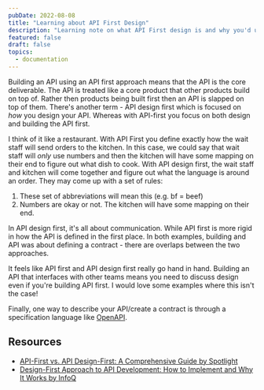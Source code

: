 ```yaml
---
pubDate: 2022-08-08
title: "Learning about API First Design"
description: "Learning note on what API First design is and why you'd use it"
featured: false
draft: false
topics:
  - documentation
---
```


Building an API using an API first approach means that the API is the core deliverable. The API is treated like a core product that other products build on top of. Rather then products being built first then an API is slapped on top of them. There's another term - API design first which is focused on *how* you design your API. Whereas with API-first you focus on both design and building the API first.

I think of it like a restaurant. With API First you define exactly how the wait staff will send orders to the kitchen. In this case, we could say that wait staff will *only* use numbers and then the kitchen will have some mapping on their end to figure out what dish to cook. With API design first, the wait staff and kitchen will come together and figure out what the language is around an order. They may come up with a set of rules:

1. These set of abbreviations will mean this (e.g. bf = beef)
2. Numbers are okay or not. The kitchen will have some mapping on their end.

In API design first, it's all about communication. While API first is more rigid in how the API is defined in the first place. In both examples, building and API was about defining a contract - there are overlaps between the two approaches.

It feels like API first and API design first really go hand in hand. Building an API that interfaces with other teams means you need to discuss design even if you're building API first. I would love some examples where this isn't the case!

Finally, one way to describe your API/create a contract is through a specification language like [OpenAPI](/what-is-open-api).

## Resources
- [API-First vs. API Design-First: A Comprehensive Guide by Spotlight](https://blog.stoplight.io/api-first-vs.-api-design-first-a-comprehensive-guide)
- [Design-First Approach to API Development: How to Implement and Why It Works by InfoQ](https://www.infoq.com/articles/design-first-api-development/)